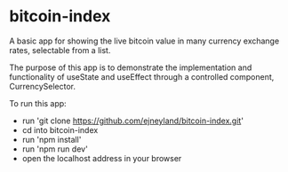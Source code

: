 # bitcoin-index

A basic app for showing the live bitcoin value in many currency exchange rates, selectable from a list.

The purpose of this app is to demonstrate the implementation and functionality of useState and useEffect through a controlled component, CurrencySelector.

To run this app:
- run 'git clone https://github.com/ejneyland/bitcoin-index.git'
- cd into bitcoin-index
- run 'npm install'
- run 'npm run dev'
- open the localhost address in your browser
